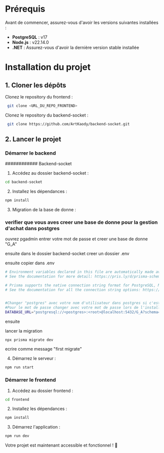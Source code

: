 # Prérequis

Avant de commencer, assurez-vous d'avoir les versions suivantes installées :

- **PostgreSQL** : v17
- **Node.js** : v22.14.0
- **.NET** : Assurez-vous d'avoir la dernière version stable installée

# Installation du projet

## 1. Cloner les dépôts

Clonez le repository du frontend :
```sh
 git clone <URL_DU_REPO_FRONTEND>
```

Clonez le repository du backend-socket :
```sh
 git clone https://github.com/ArtKaody/backend-socket.git
```

## 2. Lancer le projet

### Démarrer le backend

############ Backend-socket 

1. Accédez au dossier backend-socket :
```sh
cd backend-socket
```
2. Installez les dépendances :
```sh
npm install
```
3.  Migration de la base de donne :
### verifier que vous aves creer une base de donne pour la gestion d'achat dans postgres 
 ouvrez pgadmin
 entrer votre mot de passe et creer une base de donne "G_A"

 ensuite dans le dossier backend-socket 
 creer un dossier .env

ensuite
copier dans .env

```sh
# Environment variables declared in this file are automatically made available to Prisma.
# See the documentation for more detail: https://pris.ly/d/prisma-schema#accessing-environment-variables-from-the-schema

# Prisma supports the native connection string format for PostgreSQL, MySQL, SQLite, SQL Server, MongoDB and CockroachDB.
# See the documentation for all the connection string options: https://pris.ly/d/connection-strings


#Changer "postgres" avec votre nom d'utilisateur dans postgres si c'est pars defaut vous garder comme le mien
#Pour le mot de passe changer avec votre mot de passe lors de l'installation de postgres "root"
DATABASE_URL="postgresql://<postgres>:<root>@localhost:5432/G_A?schema=public"
```
ensuite 

lancer la migration 

```sh
npx prisma migrate dev 
```

ecrire comme message "first migrate"

4. Démarrez le serveur :
```sh
npm run start
```

### Démarrer le frontend

1. Accédez au dossier frontend :
```sh
cd frontend
```
2. Installez les dépendances :
```sh
npm install
```
3. Démarrez l'application :
```sh
npm run dev
```

Votre projet est maintenant accessible et fonctionnel ! 🚀

